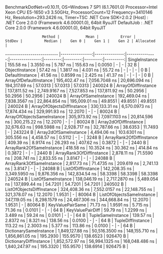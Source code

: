 
BenchmarkDotNet=v0.10.11, OS=Windows 7 SP1 (6.1.7601.0)
Processor=Intel Xeon CPU E5-1650 v3 3.50GHz, ProcessorCount=12
Frequency=3410146 Hz, Resolution=293.2426 ns, Timer=TSC
.NET Core SDK=2.0.2
  [Host]     : .NET Core 2.0.0 (Framework 4.6.00001.0), 64bit RyuJIT
  DefaultJob : .NET Core 2.0.0 (Framework 4.6.00001.0), 64bit RyuJIT


                     Method |            Mean |          Error |         StdDev |          Median |    Gen 0 |    Gen 1 |    Gen 2 | Allocated |
--------------------------- |----------------:|---------------:|---------------:|----------------:|---------:|---------:|---------:|----------:|
             SingleInstance |       155.58 ns |      3.3550 ns |       5.787 ns |       155.63 ns |   0.0050 |        - |        - |      32 B |
             ObjectInstance |        57.42 ns |      1.3817 ns |       4.031 ns |        55.72 ns |        - |        - |        - |       0 B |
            DefaultInstance |        41.56 ns |      0.8599 ns |       2.425 ns |        41.37 ns |        - |        - |        - |       0 B |
     ArrayOfDefaultInstance |   195,402.47 ns |  7,056.7048 ns |  20,696.094 ns |   194,317.69 ns |  57.0313 |  57.0313 |  57.0313 |  240024 B |
        ArrayOfDiffInstance |   137,811.52 ns |  2,749.9167 ns |   7,527.853 ns |   137,811.92 ns |  50.2956 |  50.2956 |  50.2956 |  240024 B |
        ArrayOfSameInstance |   192,469.04 ns |  7,838.3567 ns |  22,864.854 ns |   195,009.01 ns |  49.8551 |  49.8551 |  49.8551 |  240024 B |
 ArrayOfObjectsDiffInstance |   330,133.31 ns |  6,570.0973 ns |  17,874.434 ns |   329,991.93 ns |  12.2070 |        - |        - |   80024 B |
 ArrayOfObjectsSameInstance |   305,973.92 ns |  7,097.1103 ns |  20,814.596 ns |   300,215.22 ns |  12.2070 |        - |        - |   80024 B |
      Array2dOfDiffInstance |    32,676.63 ns |    998.5988 ns |   2,928.717 ns |    32,787.66 ns |  38.6353 |  11.7493 |        - |  243224 B |
      Array2dOfSameInstance |     4,494.06 ns |    103.6301 ns |     305.556 ns |     4,458.57 ns |   0.5112 |        - |        - |    3248 B |
   ArrayRank2OfDiffInstance |       409.39 ns |      8.9174 ns |      26.293 ns |       407.62 ns |   0.3872 |        - |        - |    2440 B |
   ArrayRank2OfSameInstance |       418.58 ns |     10.3524 ns |      30.362 ns |       414.84 ns |   0.3872 |        - |        - |    2440 B |
   ArrayRank3OfDiffInstance |     2,878.11 ns |     71.5590 ns |     208.741 ns |     2,833.55 ns |   3.8147 |        - |        - |   24088 B |
   ArrayRank3OfSameInstance |     2,817.73 ns |     71.4735 ns |     209.619 ns |     2,741.13 ns |   3.8147 |        - |        - |   24088 B |
         ListOfDiffInstance |   142,208.35 ns |  3,349.5950 ns |   9,876.356 ns |   142,834.54 ns |  58.3398 |  58.3398 |  58.3398 |  240524 B |
         ListOfSameInstance |   138,046.19 ns |  2,717.2870 ns |   5,489.054 ns |   137,899.44 ns |  54.7201 |  54.7201 |  54.7201 |  240502 B |
  ListOfObjectsDiffInstance |   324,408.36 ns |  7,552.0157 ns |  22,148.755 ns |   321,378.07 ns |  12.2070 |   1.9531 |        - |   80064 B |
  ListOfObjectsSameInstance |   347,119.05 ns |  8,298.1579 ns |  24,467.306 ns |   344,668.84 ns |  12.2070 |   1.9531 |        - |   80064 B |
           KeyValuePairSame |        71.73 ns |      1.9591 ns |       5.715 ns |        71.36 ns |   0.0101 |        - |        - |      64 B |
           KeyValuePairDiff |        59.79 ns |      1.2299 ns |       3.489 ns |        59.24 ns |   0.0101 |        - |        - |      64 B |
          TupleSameInstance |       139.57 ns |      2.8372 ns |       8.321 ns |       138.56 ns |   0.0100 |        - |        - |      64 B |
          TupleDiffInstance |       113.22 ns |      2.3003 ns |       5.377 ns |       113.86 ns |   0.0100 |        - |        - |      64 B |
     DictionarySameInstance | 1,849,127.88 ns | 50,516.3500 ns | 148,155.710 ns | 1,856,861.05 ns | 195.2930 | 155.9570 | 138.6523 |  926470 B |
     DictionaryDiffInstance | 1,852,572.97 ns | 56,994.1325 ns | 168,048.486 ns | 1,840,247.97 ns | 195.3320 | 155.9570 | 138.6914 |  926475 B |
